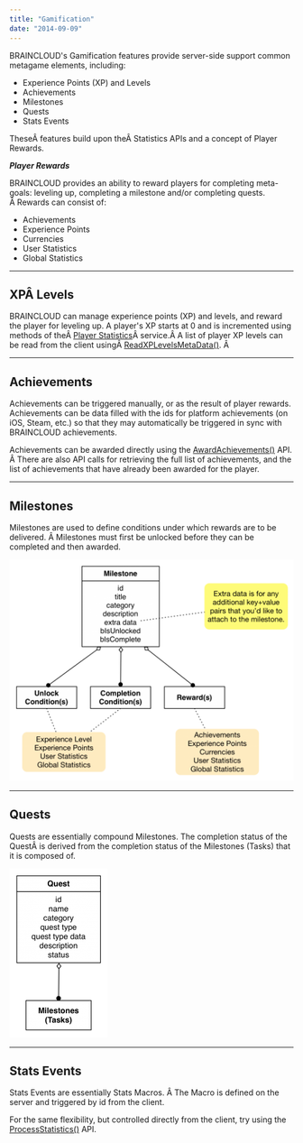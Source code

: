 ```yaml
---
title: "Gamification"
date: "2014-09-09"
---
```


BRAINCLOUD's Gamification features provide server-side support common metagame elements, including:

- Experience Points (XP) and Levels
- Achievements
- Milestones
- Quests
- Stats Events

TheseÂ features build upon theÂ Statistics APIs and a concept of Player Rewards.

_**Player Rewards**_

BRAINCLOUD provides an ability to reward players for completing meta-goals: leveling up, completing a milestone and/or completing quests. Â Rewards can consist of:

- Achievements
- Experience Points
- Currencies
- User Statistics
- Global Statistics

* * *

## XPÂ Levels

BRAINCLOUD can manage experience points (XP) and levels, and reward the player for leveling up. A player's XP starts at 0 and is incremented using methods of theÂ [Player Statistics](/api/capi/playerstats)Â service.Â A list of player XP levels can be read from the client usingÂ [ReadXPLevelsMetaData()](/api/capi/gamification/readxplevelsmetadata). Â 

* * *

## Achievements

Achievements can be triggered manually, or as the result of player rewards. Achievements can be data filled with the ids for platform achievements (on iOS, Steam, etc.) so that they may automatically be triggered in sync with BRAINCLOUD achievements.

Achievements can be awarded directly using the [AwardAchievements()](/api/capi/gamification/awardachievements) API. Â There are also API calls for retrieving the full list of achievements, and the list of achievements that have already been awarded for the player.

* * *

## Milestones

Milestones are used to define conditions under which rewards are to be delivered. Â Milestones must first be unlocked before they can be completed and then awarded.

[![BRAINCLOUD Milestone](images/BRAINCLOUD-Milestone-1024x798.png)](images/BRAINCLOUD-Milestone.png)

* * *

## Quests

Quests are essentially compound Milestones. The completion status of the QuestÂ is derived from the completion status of the Milestones (Tasks) that it is composed of.

[![BRAINCLOUD Quest](images/BRAINCLOUD-Quest-174x300.png)](images/BRAINCLOUD-Quest.png)

* * *

## Stats Events

Stats Events are essentially Stats Macros. Â The Macro is defined on the server and triggered by id from the client.

For the same flexibility, but controlled directly from the client, try using the [ProcessStatistics()](/api/capi/playerstats/processstatistics) API.
